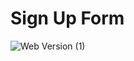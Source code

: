 # Sign Up Form 

![Web Version (1)](https://user-images.githubusercontent.com/45113260/108582546-d4b26a00-7312-11eb-84a8-cbbc115bb356.png)


